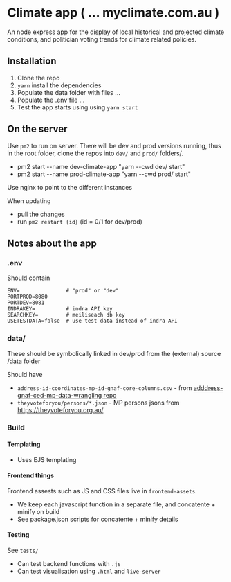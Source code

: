 # Climate app ( ... myclimate.com.au )

An node express app for the display of local historical and projected climate conditions, and politician voting trends for climate related policies.

## Installation

1. Clone the repo
2. `yarn` install the dependencies
3. Populate the data folder with files ...
4. Populate the .env file ... 
5. Test the app starts using using `yarn start`

## On the server

Use `pm2` to run on server. There will be dev and prod versions running, thus in the root folder, clone the repos into `dev/` and `prod/` folders/.

 - pm2 start --name dev-climate-app "yarn --cwd dev/ start"
 - pm2 start --name prod-climate-app "yarn --cwd prod/ start"

Use nginx to point to the different instances

When updating

 - pull the changes
 - run `pm2 restart {id}` (id = 0/1 for dev/prod)

## Notes about the app

### .env

Should contain

```
ENV=               # "prod" or "dev"
PORTPROD=8080
PORTDEV=8081
INDRAKEY=          # indra API key
SEARCHKEY=         # meiliseach db key
USETESTDATA=false  # use test data instead of indra API
```

### data/

These should be symbolically linked in dev/prod from the (external) source /data folder

Should have

 - `address-id-coordinates-mp-id-gnaf-core-columns.csv` - from [adddress-gnaf-ced-mp-data-wrangling repo](https://github.com/climate-app/adddress-gnaf-ced-mp-data-wrangling)
 - `theyvoteforyou/persons/*.json` - MP persons jsons from https://theyvoteforyou.org.au/

### Build

#### Templating

- Uses EJS templating

#### Frontend things

Frontend assests such as JS and CSS files live in `frontend-assets`. 

 - We keep each javascript function in a separate file, and concatente + minify on build
 - See package.json scripts for concatente + minify details

#### Testing

See `tests/`

 - Can test backend functions with `.js`
 - Can test visualisation using `.html` and `live-server`




